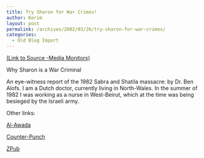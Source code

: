 ```yaml
---
title: Try Sharon for War Crimes!
author: Kerim
layout: post
permalink: /archives/2002/03/26/try-sharon-for-war-crimes/
categories:
  - Old Blog Import
---
```

<a href="http://www.mediamonitors.net/drbenalofs1.html" onclick="_gaq.push(['_trackEvent', 'outbound-article', 'http://www.mediamonitors.net/drbenalofs1.html', '(Link to Source -Media Monitors)']);" >(Link to Source -Media Monitors)</a> 

Why Sharon is a War Criminal

An eye-witness report of the 1982 Sabra and Shatila massacre: by Dr. Ben Alofs. I am a Dutch doctor, currently living in North-Wales. In the summer of 1982 I was working as a nurse in West-Beirut, which at the time was being besieged by the Israeli army.

Other links:

<a href="http://www.ataha.com/al-awda/campaigns/indict.htm" onclick="_gaq.push(['_trackEvent', 'outbound-article', 'http://www.ataha.com/al-awda/campaigns/indict.htm', 'Al-Awada']);" >Al-Awada</a>

<a href="http://www.counterpunch.org/sharon.html" onclick="_gaq.push(['_trackEvent', 'outbound-article', 'http://www.counterpunch.org/sharon.html', 'Counter-Punch']);" >Counter-Punch</a>

<a href="http://www.zpub.com/un/wanted-as.html" onclick="_gaq.push(['_trackEvent', 'outbound-article', 'http://www.zpub.com/un/wanted-as.html', 'ZPub']);" >ZPub</a>

